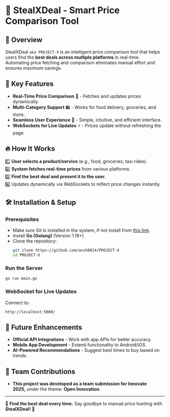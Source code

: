 # 🚀 StealXDeal - Smart Price Comparison Tool

## 📌 Overview

StealXDeal `aka PROJECT-X` is an intelligent price comparison tool that helps users find the **best deals across multiple platforms** in real-time. Automating price fetching and comparison eliminates manual effort and ensures maximum savings.

## 🎯 Key Features

- **Real-Time Price Comparison** 🔄 - Fetches and updates prices dynamically.
- **Multi-Category Support** 🛍️ - Works for food delivery, groceries, and more.
- **Seamless User Experience** 🎨 - Simple, intuitive, and efficient interface.
- **WebSockets for Live Updates** ⚡ - Prices update without refreshing the page.

## 🔥 How It Works

1️⃣ **User selects a product/service** (e.g., food, groceries, taxi rides).\
2️⃣ **System fetches real-time prices** from various platforms.\
3️⃣ **Find the best deal and present it to the user.**\
4️⃣ Updates dynamically via WebSockets to reflect price changes instantly.

## 🛠️ Installation & Setup

### **Prerequisites**

- Make sure Git is installed in the system, if not install from [this link](https://git-scm.com/downloads).
- Install **Go (Golang)** (Version 1.19+)
- Clone the repository:
  ```sh
  git clone https://github.com/ansh0014/PROJECT-X
  cd PROJECT-X
  ```

### **Run the Server**

```sh
go run main.go
```

### **WebSocket for Live Updates**

Connect to:

```
http://localhost:5000/
```

## 🚀 Future Enhancements

- **Official API Integrations** - Work with app APIs for better accuracy.
- **Mobile App Development** - Extend functionality to Android/iOS.
- **AI-Powered Recommendations** - Suggest best times to buy based on trends.

## 🤝 Team Contributions

- **This project was developed as a team submission for Innovate 2025,** under the theme: **Open Innovation**.

<!--
## 📜 License
    
This project is licensed under the **MIT License**.
-->
---

📢 **Find the best deal every time.** Say goodbye to manual price hunting with **StealXDeal!** 🎯

